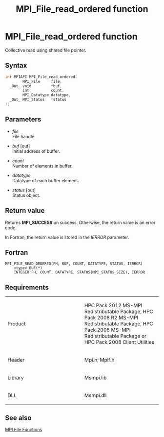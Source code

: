 ﻿---
title: MPI_File_read_ordered function
TOCTitle: MPI_File_read_ordered function
ms:assetid: e4117d21-06ba-4ae6-8f9e-f5bb62b21879
ms:mtpsurl: https://msdn.microsoft.com/en-us/library/Dn473348(v=VS.85)
ms:contentKeyID: 59360884
ms.date: 03/28/2018
mtps_version: v=VS.85
f1_keywords:
- MPI_FILE_READ_ORDERED
- mpif/MPI_File_read_ordered
- mpi/MPI_FILE_READ_ORDERED
dev_langs:
- C++
- C
---

# MPI\_File\_read\_ordered function

Collective read using shared file pointer.

## Syntax

``` c++
int MPIAPI MPI_File_read_ordered(
        MPI_File     file,
  _Out_ void         *buf,
        int          count,
        MPI_Datatype datatype,
  _Out_ MPI_Status   *status
);
```

## Parameters

  - *file*  
    File handle.

  - *buf* \[out\]  
    Initial address of buffer.

  - *count*  
    Number of elements in buffer.

  - *datatype*  
    Datatype of each buffer element.

  - *status* \[out\]  
    Status object.

## Return value

Returns **MPI\_SUCCESS** on success. Otherwise, the return value is an error code.

In Fortran, the return value is stored in the *IERROR* parameter.

## Fortran

    MPI_FILE_READ_ORDERED(FH, BUF, COUNT, DATATYPE, STATUS, IERROR)
        <type> BUF(*)
        INTEGER FH, COUNT, DATATYPE, STATUS(MPI_STATUS_SIZE), IERROR

## Requirements

<table>
<colgroup>
<col style="width: 50%" />
<col style="width: 50%" />
</colgroup>
<tbody>
<tr class="odd">
<td><p>Product</p></td>
<td><p>HPC Pack 2012 MS-MPI Redistributable Package, HPC Pack 2008 R2 MS-MPI Redistributable Package, HPC Pack 2008 MS-MPI Redistributable Package or HPC Pack 2008 Client Utilities</p></td>
</tr>
<tr class="even">
<td><p>Header</p></td>
<td>Mpi.h;
Mpif.h</td>
</tr>
<tr class="odd">
<td><p>Library</p></td>
<td>Msmpi.lib</td>
</tr>
<tr class="even">
<td><p>DLL</p></td>
<td>Msmpi.dll</td>
</tr>
</tbody>
</table>


## See also

[MPI File Functions](mpi-file-functions.md)

